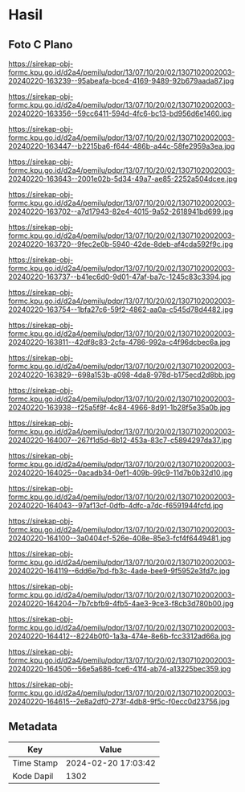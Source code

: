 # Hasil

## Foto C Plano

https://sirekap-obj-formc.kpu.go.id/d2a4/pemilu/pdpr/13/07/10/20/02/1307102002003-20240220-163239--95abeafa-bce4-4169-9489-92b679aada87.jpg

https://sirekap-obj-formc.kpu.go.id/d2a4/pemilu/pdpr/13/07/10/20/02/1307102002003-20240220-163356--59cc6411-594d-4fc6-bc13-bd956d6e1460.jpg

https://sirekap-obj-formc.kpu.go.id/d2a4/pemilu/pdpr/13/07/10/20/02/1307102002003-20240220-163447--b2215ba6-f644-486b-a44c-58fe2959a3ea.jpg

https://sirekap-obj-formc.kpu.go.id/d2a4/pemilu/pdpr/13/07/10/20/02/1307102002003-20240220-163643--2001e02b-5d34-49a7-ae85-2252a504dcee.jpg

https://sirekap-obj-formc.kpu.go.id/d2a4/pemilu/pdpr/13/07/10/20/02/1307102002003-20240220-163702--a7d17943-82e4-4015-9a52-2618941bd699.jpg

https://sirekap-obj-formc.kpu.go.id/d2a4/pemilu/pdpr/13/07/10/20/02/1307102002003-20240220-163720--9fec2e0b-5940-42de-8deb-af4cda592f9c.jpg

https://sirekap-obj-formc.kpu.go.id/d2a4/pemilu/pdpr/13/07/10/20/02/1307102002003-20240220-163737--b41ec6d0-9d01-47af-ba7c-1245c83c3394.jpg

https://sirekap-obj-formc.kpu.go.id/d2a4/pemilu/pdpr/13/07/10/20/02/1307102002003-20240220-163754--1bfa27c6-59f2-4862-aa0a-c545d78d4482.jpg

https://sirekap-obj-formc.kpu.go.id/d2a4/pemilu/pdpr/13/07/10/20/02/1307102002003-20240220-163811--42df8c83-2cfa-4786-992a-c4f96dcbec6a.jpg

https://sirekap-obj-formc.kpu.go.id/d2a4/pemilu/pdpr/13/07/10/20/02/1307102002003-20240220-163829--698a153b-a098-4da8-978d-b175ecd2d8bb.jpg

https://sirekap-obj-formc.kpu.go.id/d2a4/pemilu/pdpr/13/07/10/20/02/1307102002003-20240220-163938--f25a5f8f-4c84-4966-8d91-1b28f5e35a0b.jpg

https://sirekap-obj-formc.kpu.go.id/d2a4/pemilu/pdpr/13/07/10/20/02/1307102002003-20240220-164007--267f1d5d-6b12-453a-83c7-c5894297da37.jpg

https://sirekap-obj-formc.kpu.go.id/d2a4/pemilu/pdpr/13/07/10/20/02/1307102002003-20240220-164025--0acadb34-0ef1-409b-99c9-11d7b0b32d10.jpg

https://sirekap-obj-formc.kpu.go.id/d2a4/pemilu/pdpr/13/07/10/20/02/1307102002003-20240220-164043--97af13cf-0dfb-4dfc-a7dc-f6591944fcfd.jpg

https://sirekap-obj-formc.kpu.go.id/d2a4/pemilu/pdpr/13/07/10/20/02/1307102002003-20240220-164100--3a0404cf-526e-408e-85e3-fcf4f6449481.jpg

https://sirekap-obj-formc.kpu.go.id/d2a4/pemilu/pdpr/13/07/10/20/02/1307102002003-20240220-164119--6dd6e7bd-fb3c-4ade-bee9-9f5952e3fd7c.jpg

https://sirekap-obj-formc.kpu.go.id/d2a4/pemilu/pdpr/13/07/10/20/02/1307102002003-20240220-164204--7b7cbfb9-4fb5-4ae3-9ce3-f8cb3d780b00.jpg

https://sirekap-obj-formc.kpu.go.id/d2a4/pemilu/pdpr/13/07/10/20/02/1307102002003-20240220-164412--8224b0f0-1a3a-474e-8e6b-fcc3312ad66a.jpg

https://sirekap-obj-formc.kpu.go.id/d2a4/pemilu/pdpr/13/07/10/20/02/1307102002003-20240220-164506--56e5a686-fce6-41f4-ab74-a13225bec359.jpg

https://sirekap-obj-formc.kpu.go.id/d2a4/pemilu/pdpr/13/07/10/20/02/1307102002003-20240220-164615--2e8a2df0-273f-4db8-9f5c-f0ecc0d23756.jpg


## Metadata

| Key        | Value               |
| ---------- | ------------------- |
| Time Stamp | 2024-02-20 17:03:42 |
| Kode Dapil | 1302                |



